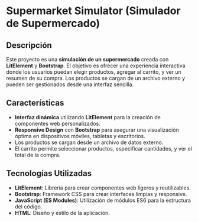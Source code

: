 # Supermarket Simulator (Simulador de Supermercado)

## Descripción

Este proyecto es una **simulación de un supermercado** creada con **LitElement** y **Bootstrap**. El objetivo es ofrecer una experiencia interactiva donde los usuarios puedan elegir productos, agregar al carrito, y ver un resumen de su compra. Los productos se cargan de un archivo externo y pueden ser gestionados desde una interfaz sencilla.

## Características

- **Interfaz dinámica** utilizando **LitElement** para la creación de componentes web personalizados.
- **Responsive Design** con **Bootstrap** para asegurar una visualización óptima en dispositivos móviles, tabletas y escritorios.
- Los productos se cargan desde un archivo de datos externo.
- El carrito permite seleccionar productos, especificar cantidades, y ver el total de la compra.

## Tecnologías Utilizadas

- **LitElement**: Librería para crear componentes web ligeros y reutilizables.
- **Bootstrap**: Framework CSS para crear interfaces limpias y responsive.
- **JavaScript (ES Modules)**: Utilización de módulos ES6 para la estructura del código.
- **HTML**: Diseño y estilo de la aplicación.

